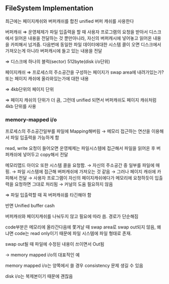 ## FileSystem Implementation


최근에는 페이지캐쉬와 버퍼캐쉬를 합친 unified 버퍼 캐쉬를 사용한다

버퍼캐쉬 ⇒ 운영체제가 파일 입출력을 할 때 사용자 프로그램의 요청을 받아서 디스크에서 읽어온 내용을 전달하는 것 뿐만아니라, 자신의 버퍼캐시에 넣어놓고 읽어온 내용을 카피해서 넘겨줌. 다음번에 동일한 파일 데이터에대한 시스템 콜이 오면 디스크에서 가져오는게 아니라 버퍼캐시에 들고 있는 내용을 전달

⇒ 디스크에 하나의 블럭(sector) 512byte(disk i/o단위)

페이지캐쉬 ⇒ 프로세스의 주소공간을 구성하는 페이지가 swap area에 내려가있는가? 또는 페이지 캐쉬에 올라와있는가에 대한 내용

⇒ 4kb단위의 페이지 단위

⇒ 페이지 캐쉬의 단위가 더 큼, 그런데 unified 되면서 버퍼캐쉬도 페이지 캐쉬처럼 4kb 단위를 사용

### memory-mapped i/o

프로세스의 주소공간일부를 파일에 Mapping해버림 → 메모리 접근하는 연산을 이용해서 파일 입출력을 가능하게 함


read, write 요청이 들어오면 운영체제는 파일시스템에 접근해서 파일을 읽어온 후 버퍼캐쉬에 넣어두고 copy해서 전달

메모리맵드 아이오 또한 시스템 콜을 요청함. → 자신의 주소공간 중 일부를 파일에 매핑. → 파일 시스템에 접근해 버퍼캐쉬에 가져오는 것 같음 → 그러나 페이지 캐쉬에 카피해서 전달 → 사용자 프로그램이 자신의 페이지캐쉬에다가 메모리에 요청하듯이 입출력을 요청하면 그대로 처리됨 → 커널의 도움 필요하지 않음

⇒ 파일 입출력할 때 꼭 버퍼캐쉬를 타긴해야 함

반면 Unified buffer cash

버퍼캐쉬와 페이지캐쉬를 나눠두지 않고 필요에 따라 씀. 경로가 단순해짐


code부분은 메모리에 올라간다음에 쫓겨날 때 swap area로 swap out되지 않음, 왜냐면 code는 read only이기 때문에 파일 시스템에 파일 형태로 존재.

swap out될 때 파일에 수정된 내용이 쓰이면서 Out됨

→ memory mapped i/o의 대표적인 예

memory mapped i/o는 양쪽에서 쓸 경우 consistency 문제 생길 수 있음

disk i/o는 복제본이기 때문에 괜찮음